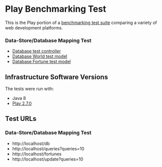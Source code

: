 # Play Benchmarking Test

This is the Play portion of a [benchmarking test suite](../) comparing a variety of web development platforms.

### Data-Store/Database Mapping Test

* [Database test controller](app/controllers/Application.java)
* [Database World test model](app/models/tables/World.java)
* [Database Fortune test model](app/models/tables/Fortune.java)

## Infrastructure Software Versions
The tests were run with:

* Java 8
* [Play 2.7.0](https://www.playframework.com/)

## Test URLs
### Data-Store/Database Mapping Test

* http://localhost/db
* http://localhost/queries?queries=10
* http://localhost/fortunes
* http://localhost/update?queries=10
